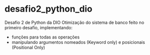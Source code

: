 # desafio2_python_dio
Desafio 2 de Python da DIO
Otimização do sistema de banco feito no primeiro desafio, implementando:
- funções para todas as operações
- manipulando argumentos nomeados (Keyword only) e posicionais (Positional Only)
  

